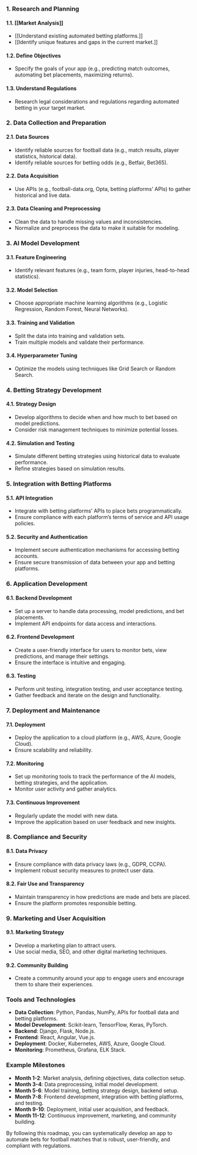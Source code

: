 ### 1. **Research and Planning**

#### 1.1. [[Market Analysis]]

- [[Understand existing automated betting platforms.]]
- [[Identify unique features and gaps in the current market.]]

#### 1.2. **Define Objectives**

- Specify the goals of your app (e.g., predicting match outcomes, automating bet placements, maximizing returns).

#### 1.3. **Understand Regulations**

- Research legal considerations and regulations regarding automated betting in your target market.

### 2. **Data Collection and Preparation**

#### 2.1. **Data Sources**

- Identify reliable sources for football data (e.g., match results, player statistics, historical data).
- Identify reliable sources for betting odds (e.g., Betfair, Bet365).

#### 2.2. **Data Acquisition**

- Use APIs (e.g., football-data.org, Opta, betting platforms’ APIs) to gather historical and live data.

#### 2.3. **Data Cleaning and Preprocessing**

- Clean the data to handle missing values and inconsistencies.
- Normalize and preprocess the data to make it suitable for modeling.

### 3. **AI Model Development**

#### 3.1. **Feature Engineering**

- Identify relevant features (e.g., team form, player injuries, head-to-head statistics).

#### 3.2. **Model Selection**

- Choose appropriate machine learning algorithms (e.g., Logistic Regression, Random Forest, Neural Networks).

#### 3.3. **Training and Validation**

- Split the data into training and validation sets.
- Train multiple models and validate their performance.

#### 3.4. **Hyperparameter Tuning**

- Optimize the models using techniques like Grid Search or Random Search.

### 4. **Betting Strategy Development**

#### 4.1. **Strategy Design**

- Develop algorithms to decide when and how much to bet based on model predictions.
- Consider risk management techniques to minimize potential losses.

#### 4.2. **Simulation and Testing**

- Simulate different betting strategies using historical data to evaluate performance.
- Refine strategies based on simulation results.

### 5. **Integration with Betting Platforms**

#### 5.1. **API Integration**

- Integrate with betting platforms’ APIs to place bets programmatically.
- Ensure compliance with each platform’s terms of service and API usage policies.

#### 5.2. **Security and Authentication**

- Implement secure authentication mechanisms for accessing betting accounts.
- Ensure secure transmission of data between your app and betting platforms.

### 6. **Application Development**

#### 6.1. **Backend Development**

- Set up a server to handle data processing, model predictions, and bet placements.
- Implement API endpoints for data access and interactions.

#### 6.2. **Frontend Development**

- Create a user-friendly interface for users to monitor bets, view predictions, and manage their settings.
- Ensure the interface is intuitive and engaging.

#### 6.3. **Testing**

- Perform unit testing, integration testing, and user acceptance testing.
- Gather feedback and iterate on the design and functionality.

### 7. **Deployment and Maintenance**

#### 7.1. **Deployment**

- Deploy the application to a cloud platform (e.g., AWS, Azure, Google Cloud).
- Ensure scalability and reliability.

#### 7.2. **Monitoring**

- Set up monitoring tools to track the performance of the AI models, betting strategies, and the application.
- Monitor user activity and gather analytics.

#### 7.3. **Continuous Improvement**

- Regularly update the model with new data.
- Improve the application based on user feedback and new insights.

### 8. **Compliance and Security**

#### 8.1. **Data Privacy**

- Ensure compliance with data privacy laws (e.g., GDPR, CCPA).
- Implement robust security measures to protect user data.

#### 8.2. **Fair Use and Transparency**

- Maintain transparency in how predictions are made and bets are placed.
- Ensure the platform promotes responsible betting.

### 9. **Marketing and User Acquisition**

#### 9.1. **Marketing Strategy**

- Develop a marketing plan to attract users.
- Use social media, SEO, and other digital marketing techniques.

#### 9.2. **Community Building**

- Create a community around your app to engage users and encourage them to share their experiences.

### Tools and Technologies

- **Data Collection**: Python, Pandas, NumPy, APIs for football data and betting platforms.
- **Model Development**: Scikit-learn, TensorFlow, Keras, PyTorch.
- **Backend**: Django, Flask, Node.js.
- **Frontend**: React, Angular, Vue.js.
- **Deployment**: Docker, Kubernetes, AWS, Azure, Google Cloud.
- **Monitoring**: Prometheus, Grafana, ELK Stack.

### Example Milestones

- **Month 1-2**: Market analysis, defining objectives, data collection setup.
- **Month 3-4**: Data preprocessing, initial model development.
- **Month 5-6**: Model training, betting strategy design, backend setup.
- **Month 7-8**: Frontend development, integration with betting platforms, and testing.
- **Month 9-10**: Deployment, initial user acquisition, and feedback.
- **Month 11-12**: Continuous improvement, marketing, and community building.

By following this roadmap, you can systematically develop an app to automate bets for football matches that is robust, user-friendly, and compliant with regulations.